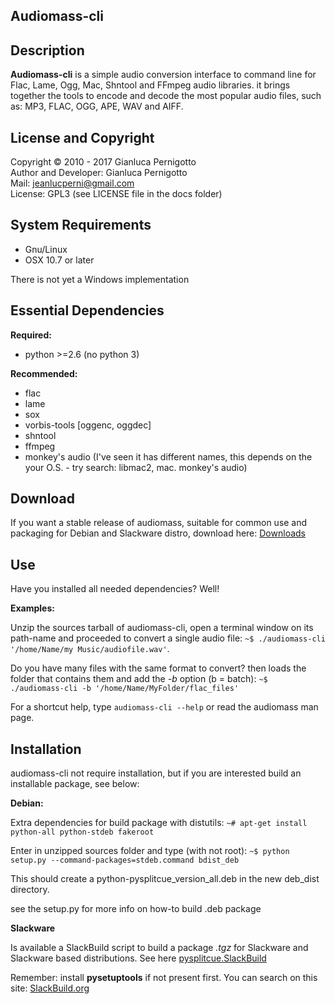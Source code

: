 
Audiomass-cli
----

## Description

**Audiomass-cli** is a simple audio conversion interface to command line for
Flac, Lame, Ogg, Mac, Shntool and FFmpeg audio libraries. it brings together 
the tools to encode and decode the most popular audio files, such as: MP3, 
FLAC, OGG, APE, WAV and AIFF.

## License and Copyright

Copyright © 2010 - 2017 Gianluca Pernigotto   
Author and Developer: Gianluca Pernigotto   
Mail: <jeanlucperni@gmail.com>   
License: GPL3 (see LICENSE file in the docs folder)

## System Requirements

* Gnu/Linux
* OSX 10.7 or later

There is not yet a Windows implementation

## Essential Dependencies

**Required:**

- python >=2.6 (no python 3)

**Recommended:**

- flac
- lame
- sox
- vorbis-tools [oggenc, oggdec]
- shntool
- ffmpeg
- monkey's audio (I've seen it has different names, this depends on the
                  your O.S. - try search: libmac2, mac. monkey's audio)

## Download

If you want a stable release of audiomass, suitable for common use and
packaging for Debian and Slackware distro, download here:
[Downloads](https://github.com/jeanslack/audiomass/releases)   

## Use

Have you installed all needed dependencies? Well!

**Examples:** 

Unzip the sources tarball of audiomass-cli, open a terminal 
window on its path-name and proceeded to convert a single audio file: 
`~$ ./audiomass-cli '/home/Name/my Music/audiofile.wav'`. 

Do you have many files with the same format to convert? then loads the 
folder that contains them and add the *-b* option (b = batch):
`~$ ./audiomass-cli -b '/home/Name/MyFolder/flac_files'`

For a shortcut help, type `audiomass-cli --help` or read the audiomass man page.

## Installation

audiomass-cli not require installation, but if you are interested build an 
installable package, see below:

**Debian:**

Extra dependencies for build package with distutils:
`~# apt-get install python-all python-stdeb fakeroot`

Enter in unzipped sources folder and type (with not root):
`~$ python setup.py --command-packages=stdeb.command bdist_deb`

This should create a python-pysplitcue_version_all.deb in the new deb_dist directory.

see the setup.py for more info on how-to build .deb package

**Slackware**

Is available a SlackBuild script to build a package *.tgz* for Slackware and Slackware based 
distributions. See here [pysplitcue.SlackBuild](https://github.com/jeanslack/slackbuilds/tree/master/audiomass)

Remember: install **pysetuptools** if not present first.
You can search on this site: [SlackBuild.org](http://slackbuilds.org/repository/14.1/python/pysetuptools/)


